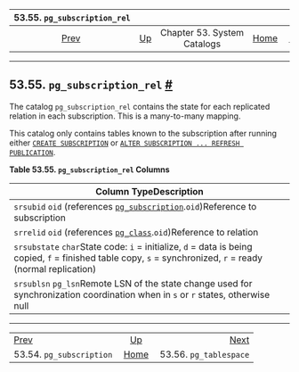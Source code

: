 

|                  53.55. `pg_subscription_rel`                  |                                                   |                             |                                                       |                                                            |
| :------------------------------------------------------------: | :------------------------------------------------ | :-------------------------: | ----------------------------------------------------: | ---------------------------------------------------------: |
| [Prev](catalog-pg-subscription.html "53.54. pg_subscription")  | [Up](catalogs.html "Chapter 53. System Catalogs") | Chapter 53. System Catalogs | [Home](index.html "PostgreSQL 17devel Documentation") |  [Next](catalog-pg-tablespace.html "53.56. pg_tablespace") |

***

## 53.55. `pg_subscription_rel` [#](#CATALOG-PG-SUBSCRIPTION-REL)

The catalog `pg_subscription_rel` contains the state for each replicated relation in each subscription. This is a many-to-many mapping.

This catalog only contains tables known to the subscription after running either [`CREATE SUBSCRIPTION`](sql-createsubscription.html "CREATE SUBSCRIPTION") or [`ALTER SUBSCRIPTION ... REFRESH PUBLICATION`](sql-altersubscription.html "ALTER SUBSCRIPTION").

**Table 53.55. `pg_subscription_rel` Columns**

| Column TypeDescription                                                                                                                                       |
| ------------------------------------------------------------------------------------------------------------------------------------------------------------ |
| `srsubid` `oid` (references [`pg_subscription`](catalog-pg-subscription.html "53.54. pg_subscription").`oid`)Reference to subscription                       |
| `srrelid` `oid` (references [`pg_class`](catalog-pg-class.html "53.11. pg_class").`oid`)Reference to relation                                                |
| `srsubstate` `char`State code: `i` = initialize, `d` = data is being copied, `f` = finished table copy, `s` = synchronized, `r` = ready (normal replication) |
| `srsublsn` `pg_lsn`Remote LSN of the state change used for synchronization coordination when in `s` or `r` states, otherwise null                            |

***

|                                                                |                                                       |                                                            |
| :------------------------------------------------------------- | :---------------------------------------------------: | ---------------------------------------------------------: |
| [Prev](catalog-pg-subscription.html "53.54. pg_subscription")  |   [Up](catalogs.html "Chapter 53. System Catalogs")   |  [Next](catalog-pg-tablespace.html "53.56. pg_tablespace") |
| 53.54. `pg_subscription`                                       | [Home](index.html "PostgreSQL 17devel Documentation") |                                     53.56. `pg_tablespace` |
